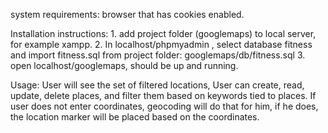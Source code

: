 system requirements: 
	browser that has cookies enabled.

Installation instructions:
	1. add project folder (googlemaps) to local server, for example xampp.
	2. In localhost/phpmyadmin , select database fitness and import fitness.sql from
	project folder: googlemaps/db/fitness.sql
	3. open localhost/googlemaps, should be up and running.

Usage: 
	User will see the set of filtered locations,
	User can create, read, update, delete places, 
	and filter them based on keywords tied to places.
	If user does not enter coordinates, geocoding will do that for him, if he does, the location marker will
	be placed based on the coordinates.
	 
	
	